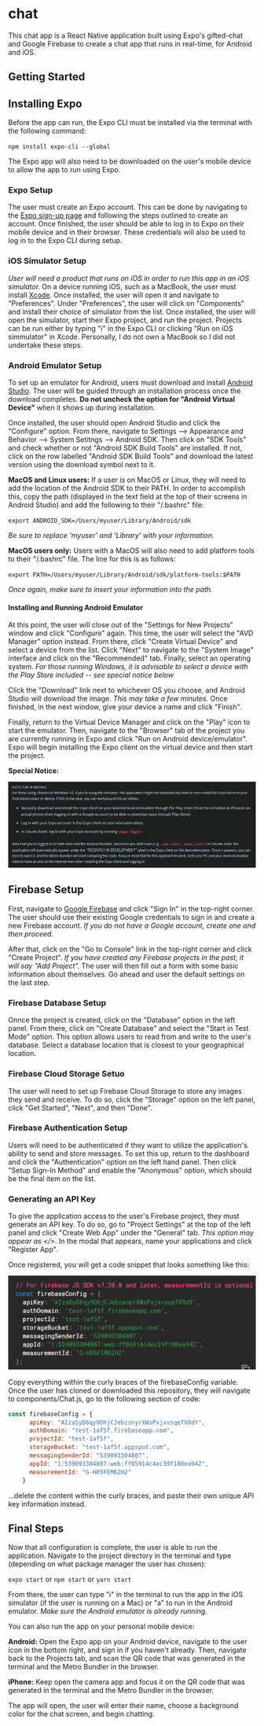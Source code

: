 # chat
This chat app is a React Native application built using Expo's gifted-chat and Google Firebase to create a chat app that runs in real-time, for Android and iOS.

## Getting Started

## Installing Expo
Before the app can run, the Expo CLI must be installed via the terminal with the following command:

`npm install expo-cli --global`

The Expo app will also need to be downloaded on the user's mobile device to allow the app to run using Expo.

### Expo Setup

The user must create an Expo account.  This can be done by navigating to the [Expo sign-up page](https://expo.io/) and following the steps outlined to create an account.  Once finished, the user should be able to log in to Expo on their mobile device and in their browser.  These credentials will also be used to log in to the Expo CLI during setup.

### iOS Simulator Setup

_User will need a product that runs on iOS in order to run this app in an iOS simulator._ On a device running iOS, such as a MacBook, the user must install [Xcode](https://developer.apple.com/xcode/resources/).  Once installed, the user will open it and navigate to "Preferences".  Under "Preferences", the user will click on "Components" and install their choice of simulator from the list.  Once installed, the user will open the simulator, start their Expo project, and run the project.  Projects can be run either by typing "i" in the Expo CLI or clicking "Run on iOS simmulator" in Xcode.  Personally, I do not own a MacBook so I did not undertake these steps.

### Android Emulator Setup

To set up an emulator for Android, users must download and install [Android Studio](https://docs.expo.io/workflow/android-studio-emulator/?redirected).  The user will be guided through an installation process once the download completes.  **Do not uncheck the option for "Android Virtual Device"** when it shows up during installation.  

Once installed, the user should open Android Studio and click the "Configure" option.  From there, navigate to Settings --> Appearance and Behavior --> System Setitngs --> Android SDK. Then click on "SDK Tools" and check whether or not "Android SDK Build Tools" are installed.  If not, click on the row labelled "Android SDK Build Tools" and download the latest version using the download symbol next to it.  

**MacOS and Linux users:**  If a user is on MacOS or Linux, they will need to add the location of the Android SDK to their PATH.  In order to accomplish this, copy the path (displayed in the text field at the top of their screens in Android Studio) and add the following to their "/.bashrc" file:

`export ANDROID_SDK=/Users/myuser/Library/Android/sdk`

_Be sure to replace 'myuser' and 'Library' with your information._

**MacOS users only:** Users with a MacOS will also need to add platform tools to their "/.bashrc" file. The line for this is as follows:

`export PATH=/Users/myuser/Library/Android/sdk/platform-tools:$PATH`

_Once again, make sure to insert your information into the path._

#### Installing and Running Android Emulator

At this point, the user will close out of the "Settings for New Projects" window and click "Configure" again.  This time, the user will select the "AVD Manager" option instead.  From there, click "Create Virtual Device" and select a device from the list.  Click "Next" to navigate to the "System Image" interface and click on the "Recommended" tab.  Finally, select an operating system.  _For those running Windows, it is advisable to select a device with the Play Store included -- see special notice below_

Click the "Download" link next to whichever OS you choose, and Android Studio will download the image. _This may take a few minutes._ Once finished, in the next window, give your device a name and click "Finish".

Finally, return to the Virtual Device Manager and click on the "Play" icon to start the emulator. Then, navigate to the "Browser" tab of the project you are currently running in Expo and click "Run on Android device/emulator". Expo will begin installing the Expo client on the virtual device and then start the project. 

**Special Notice:**  

![Note For Windows: Android Emulator](/assets/noteForWindows.PNG) 

## Firebase Setup

First, navigate to [Google Firebase](https://firebase.google.com/) and click "Sign In" in the top-right corner.  The user should use their existing Google credentials to sign in and create a new Firebase account.  _If you do not have a Google account, create one and then proceed._

After that, click on the "Go to Console" link in the top-right corner and click "Create Project".  _If you have created any Firebase projects in the past, it will say "Add Project"._ The user will then fill out a form with some basic information about themselves.  Go ahead and user the default settings on the last step. 

### Firebase Database Setup

Onnce the project is created, click on the "Database" option in the left panel.  From there, click on "Create Database" and select the "Start in Test Mode" option. This option allows users to read from and write to the user's database. Select a database location that is closest to your geographical location.  

### Firebase Cloud Storage Setuo

The user will need to set up Firebase Cloud Storage to store any images they send and receive.  To do so, click the "Storage" option on the left panel, click "Get Started", "Next", and then "Done".

### Firebase Authentication Setup

Users will need to be authenticated if they want to utilize the application's ability to send and store messages.  To set this up, return to the dashboard and click the "Authentication" option on the left hand panel.  Then click "Setup Sign-In Method" and enable the "Anonymous" option, which should be the final item on the list.

### Generating an API Key

To give the application access to the user's Firebase project, they must generate an API key.  To do so, go to "Project Settings" at the top of the left panel and click "Create Web App" under the "General" tab.  _This option may appear as </>_.  In the modal that appears, name your applications and click "Register App".  

Once registered, you will get a code snippet that looks something like this: 

![Firebase Snip](/assets/firebaseSnip.PNG) 

Copy everything within the curly braces of the firebaseConfig variable.  Once the user has cloned or downloaded this repository, they will navigate to components/Chat.js, go to the following section of code:

```javascript
const firebaseConfig = {
      apiKey: "AIzaSyD6qy9DhjCJebzsnyrXWsPxjxvsqeTV8dY",
      authDomain: "test-1af5f.firebaseapp.com",
      projectId: "test-1af5f",
      storageBucket: "test-1af5f.appspot.com",
      messagingSenderId: "539093304807",
      appId: "1:539093304807:web:ff05914c4ec39f180ea942",
      measurementId: "G-HR5FEM62H2"
    }
```

...delete the content within the curly braces, and paste their own unique API key information instead.

## Final Steps

Now that all configuration is complete, the user is able to run the application.  Navigate to the project directory in the terminal and type (depending on what package manager the user has chosen):

`expo start` or `npm start` or `yarn start`

From there, the user can type "i" in the terminal to run the app in the iOS simulator (if the user is running on a Mac) or "a" to run in the Android emulator.  _Make sure the Android emulator is already running._

You can also run the app on your personal mobile device:

**Android:** Open the Expo app on your Android device, navigate to the user icon in the bottom right, and sign in if you haven't already.  Then, navigate back to the Projects tab, and scan the QR code that was generated in the terminal and the Metro Bundler in the browser.

**iPhone:**  Keep open the camera app and focus it on the QR code that was generated in the terminal and the Metro Bundler in the browser.

The app will open, the user will enter their name, choose a background color for the chat screen, and begin chatting.
